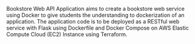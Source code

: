 Bookstore Web API Application aims to create a bookstore web service using Docker to give 
students the understanding to dockerization of 
an application. The application code is to be deployed as a RESTful web service with Flask using 
Dockerfile and Docker Compose on AWS Elastic Compute Cloud (EC2) Instance using Terraform.
